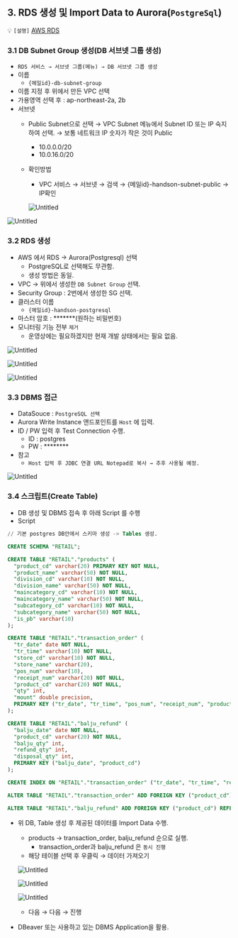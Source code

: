 ## 3. RDS 생성 및 Import Data to Aurora(`PostgreSql`)

💡 `[설명]`
[AWS RDS](https://www.notion.so/AWS-RDS-24f9127c3f9f4236a19d5b9a5bd96bde?pvs=21)


### 3.1 DB Subnet Group 생성(DB 서브넷 그룹 생성)

- `RDS 서비스 → 서브넷 그룹(메뉴) → DB 서브넷 그룹 생성`
- 이름
    - `{메일id}-db-subnet-group`
- 이름 지정 후 위에서 만든 VPC 선택
- 가용영역 선택 후 : ap-northeast-2a, 2b
- 서브넷
    - Public Subnet으로 선택 → VPC Subnet 메뉴에서 Subnet ID 또는 IP 숙지 하여 선택. → 보통 네트워크 IP 숫자가 작은 것이 Public
        - 10.0.0.0/20
        - 10.0.16.0/20
    - 확인방법
        - VPC 서비스 → 서브넷 → 검색 → {메일id}-handson-subnet-public → IP확인
        
        ![Untitled](../img/Untitled%209.png)
        

![Untitled](../img/Untitled%2010.png)

### 3.2 RDS 생성

- AWS 에서 RDS → Aurora(Postgresql) 선택
    - PostgreSQL로 선택해도 무관함.
    - 생성 방법은 동일.
- VPC → 위에서 생성한 `DB Subnet Group` 선택.
- Security Group : 2번에서 생성한 SG 선택.
- 클러스터 이름
    - `{메일id}-handson-postgresql`
- 마스터 암호 : *******(원하는 비밀번호)
- 모니터링 기능 전부 `제거`
    - 운영상에는 필요하겠지만 현재 개발 상태에서는 필요 없음.

![Untitled](../img/Untitled%2011.png)

![Untitled](../img/Untitled%2012.png)

![Untitled](../img/Untitled%2013.png)

### 3.3 DBMS 접근

- DataSouce : `PostgreSQL 선택`
- Aurora Write Instance 앤드포인트를 `Host` 에 입력.
- ID / PW 입력 후 Test Connection 수행.
    - ID : postgres
    - PW : ********
- 참고
    - `Host 입력 후 JDBC 연결 URL Notepad로 복사 → 추후 사용될 예정.`

![Untitled](../img/Untitled%2014.png)

### 3.4 스크립트(Create Table)

- DB 생성 및 DBMS 접속 후 아래 Script 를 수행
- Script

```sql
// 기본 postgres DB안에서 스키마 생성 -> Tables 생성.

CREATE SCHEMA "RETAIL";

CREATE TABLE "RETAIL"."products" (
  "product_cd" varchar(20) PRIMARY KEY NOT NULL,
  "product_name" varchar(50) NOT NULL,
  "division_cd" varchar(10) NOT NULL,
  "division_name" varchar(50) NOT NULL,
  "maincategory_cd" varchar(10) NOT NULL,
  "maincategory_name" varchar(50) NOT NULL,
  "subcategory_cd" varchar(10) NOT NULL,
  "subcategory_name" varchar(50) NOT NULL,
  "is_pb" varchar(10)
);

CREATE TABLE "RETAIL"."transaction_order" (
  "tr_date" date NOT NULL,
  "tr_time" varchar(10) NOT NULL,
  "store_cd" varchar(10) NOT NULL,
  "store_name" varchar(20),
  "pos_num" varchar(10),
  "receipt_num" varchar(20) NOT NULL,
  "product_cd" varchar(20) NOT NULL,
  "qty" int,
  "mount" double precision,
  PRIMARY KEY ("tr_date", "tr_time", "pos_num", "receipt_num", "product_cd")
);

CREATE TABLE "RETAIL"."balju_refund" (
  "balju_date" date NOT NULL,
  "product_cd" varchar(20) NOT NULL,
  "balju_qty" int,
  "refund_qty" int,
  "disposal_qty" int,
  PRIMARY KEY ("balju_date", "product_cd")
);

CREATE INDEX ON "RETAIL"."transaction_order" ("tr_date", "tr_time", "receipt_num");

ALTER TABLE "RETAIL"."transaction_order" ADD FOREIGN KEY ("product_cd") REFERENCES "RETAIL"."products" ("product_cd");

ALTER TABLE "RETAIL"."balju_refund" ADD FOREIGN KEY ("product_cd") REFERENCES "RETAIL"."products" ("product_cd");
```

- 위 DB, Table 생성 후 제공된 데이터를 Import Data 수행.
    - products → transaction_order, balju_refund 순으로 실행.
        - transaction_order과 balju_refund 은 `동시 진행`
    - 해당 테이블 선택 후 우클릭 → 데이터 가져오기
    
    ![Untitled](../img/Untitled%2015.png)
    
    ![Untitled](../img/Untitled%2016.png)
    
    ![Untitled](../img/Untitled%2017.png)
    
    - 다음 → 다음 → 진행
- DBeaver 또는 사용하고 있는 DBMS Application을 활용.